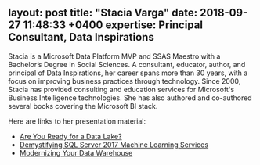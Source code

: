 layout: post
title:  "Stacia Varga"
date:   2018-09-27 11:48:33 +0400
expertise: Principal Consultant, Data Inspirations
---

Stacia is a Microsoft Data Platform MVP and SSAS Maestro with a Bachelor’s Degree in Social Sciences. A consultant, educator, author, and principal of Data Inspirations, her career spans more than 30 years, with a focus on improving business practices through technology. Since 2000, Stacia has provided consulting and education services for Microsoft's Business Intelligence technologies. She has also authored and co-authored several books covering the Microsoft BI stack.

Here are links to her presentation material:

- [Are You Ready for a Data Lake?](https://devintxcontent.blob.core.windows.net/showcontent/Speaker%20Presentations%20Fall%202018/SQLintersectionFall2018_Varga_AreYouReadyForADataLake.pdf)
- [Demystifying SQL Server 2017 Machine Learning Services](https://devintxcontent.blob.core.windows.net/showcontent/Speaker%20Presentations%20Fall%202018/SQLintersectionFall2018_Varga_DemystifyingSQLServer2017MachineLearningServices.pdf)
- [Modernizing Your Data Warehouse](https://devintxcontent.blob.core.windows.net/showcontent/Speaker%20Presentations%20Fall%202018/SQLintersectionFall2018_Varga_ModernizingYourDataWarehouse.pdf)
